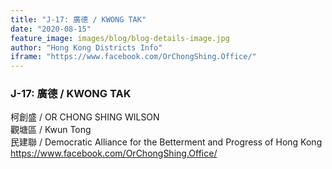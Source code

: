 ```yaml
---
title: "J-17: 廣德 / KWONG TAK"
date: "2020-08-15"
feature_image: images/blog/blog-details-image.jpg
author: "Hong Kong Districts Info"
iframe: "https://www.facebook.com/OrChongShing.Office/"
---
```


### J-17: 廣德 / KWONG TAK  
柯創盛 / OR CHONG SHING WILSON  
觀塘區 / Kwun Tong  
民建聯 / Democratic Alliance for the Betterment and Progress of Hong Kong  
https://www.facebook.com/OrChongShing.Office/
